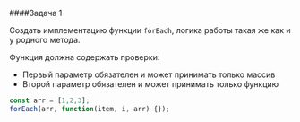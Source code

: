 ####Задача 1

Создать имплементацию функции `forEach`, логика работы такая же как и у родного метода.

Функция должна содержать проверки:

- Первый параметр обязателен и может принимать только массив
- Второй параметр обязателен и может принимать только функцию

```javascript
const arr = [1,2,3];
forEach(arr, function(item, i, arr) {});
```


